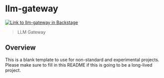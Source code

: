 # llm-gateway

[![Link to llm-gateway in Backstage](https://img.shields.io/static/v1?label=Backstage&message=llm-gateway&color=blue)](https://backstage.iad.w10e.com/catalog/default/component/llm-gateway)

> LLM Gateway

## Overview

This is a blank template to use for non-standard and experimental projects.
Please make sure to fill in this README if this is going to be a long-lived
project.
